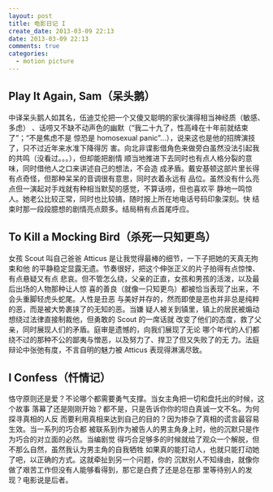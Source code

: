 ```yaml
---
layout: post
title: 电影日记 I
create_date: 2013-03-09 22:13
date: 2013-03-09 22:13
comments: true
categories:
  - motion picture
---
```

## Play It Again, Sam（呆头鹅）

中译呆头鹅人如其名，伍迪艾伦把一个又傻又聪明的家伙演得相当神经质（敏感、多虑）
、话唠又不缺不动声色的幽默（“我二十九了，性高峰在十年前就结束了”；“不是焦虑不是
惊恐是 homosexual panic”…），说来这也是他的招牌演技了，只不过近年来水准下降得厉
害。向北非谍影借角色来做旁白虽然没法引起我的共鸣（没看过。。。），但却能把剧情
顺当地推进下去同时也有点人格分裂的意味，同时借他人之口来讲述自己的想法，不会造
成矛盾。戴安基顿这部片里长得有点奇怪，但那种呆呆的音调很有意思，同时衣着永远有
品位。虽然没有什么亮点但一演起对手戏就有种相当默契的感觉，不算话唠，但也喜欢平
静地一鸣惊人。她老公比较正常，同时也比较搞，随时报上所在地电话号码印象深刻。快
结束时那一段段臆想的剧情亮点颇多。结局稍有点首尾呼应。

## To Kill a Mocking Bird（杀死一只知更鸟）

女孩 Scout 叫自己爸爸 Atticus 是让我觉得最棒的细节，一下子把她的天真无拘束和他
的平静稳定显露无遗。节奏很好，把这个伸张正义的片子拍得有点惊悚、有点悬疑又有点
悲哀。但不管怎么绕，父亲的正直，女孩和男孩的活泼，以及最后出场的人物那种让人惊
喜的善良（就像一只知更鸟）都被恰当表现了出来，不会头重脚轻虎头蛇尾。人性是丑恶
与美好并存的，然而即使是恶也并非总是纯粹的恶，而是被大势裹挟了的无知的恶。当嫌
疑人被关到镇里，镇上的居民被煽动想绕过法律直接制裁他，但勇敢的 Scout 的一席话就
改变了他们的态度，救了父亲，同时展现人们的矛盾。庭审是遗憾的，向我们展现了无论
哪个年代的人们都绕不过的那种不公的鄙夷与憎恶，以及努力了、捍卫了但又失败了的无
力。法庭辩论中张弛有度，不言自明的魅力被 Atticus 表现得淋漓尽致。

## I Confess（忏情记）

恪守原则还是爱？不论哪个都需要勇气支撑。当女主角把一切和盘托出的时候，这个故事
落幕了还是刚刚开始？都不是，只是告诉你你的坦白真诚一文不名。为何探寻真相的人反
而要利用真相来达到自己的目的？因为掺杂了真相的谎言最容易生效。当一系列的巧合都
被联系到作为被告人的男主角身上时，他的沉默只是作为巧合的对立面的必然。当编剧觉
得巧合足够多的时候就给了观众一个解脱，但不那么自然，虽然我认为男主角的自我牺牲
如果真的能打动人，也就只能打动她了吧，以正确的方式。这就牵扯到另一个问题，你的
沉默别人不知缘由，就像你做了艰苦工作但没有人能够看得到，那它是白费了还是总在那
里等待别人的发现？电影说是后者。
